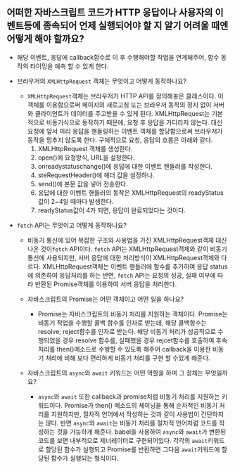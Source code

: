 ## 어떠한 자바스크립트 코드가 HTTP 응답이나 사용자의 이벤트등에 종속되어 언제 실행되어야 할 지 알기 어려울 때엔 어떻게 해야 할까요?  
  
  * 해당 이벤트, 응답에 callback함수로 이 후 수행해야할 작업을 연계해주어, 함수 동작의 타이밍을 예측 할 수 있게 한다.

  * 브라우저의 `XMLHttpRequest` 객체는 무엇이고 어떻게 동작하나요?  
    
    * `XMLHttpRequest`객체는 브라우저가 HTTP API를 정의해놓은 클래스이다. 이 객체를 이용함으로써 페이지의 새로고침 또는 브라우저 동작의 정지 없이 서버와 클라이언트가 데이터를 주고받을 수 있게 된다. XMLHttpRequest는 기본적으로 비동기식으로 동작하기 때문에, 요청 후 응답을 가디리지 않는다. 대신 요청에 앞서 미리 응답을 핸들링하는 이벤트 객체를 할당함으로써 브라우저가 동작을 멈추지 않도록 한다. 구체적으로 요청, 응답의 흐름은 아래와 같다.  
      1. XMLHttpRequest 객채를 생성한다.
      2. open()에 요청방식, URL을 설정한다.
      3. onreadystatuschange()에 응답에 대한 이벤트 핸들러를 작성한다.
      4. steRequestHeader()에 헤더 값을 설정하나.
      5. send()에 본문 값을 넣어 전송한다.
      6. 응답에 대한 이벤트 핸들러의 동작은 XMLHttpRequest의 readyStatus값이 2~4일 때마다 발생한다.
      7. readyStatus값이 4가 되면, 응답이 완료되었다는 것이다.
      
  * `fetch` API는 무엇이고 어떻게 동작하나요?

    * 비동기 통신에 있어 복잡한 구조와 사용법을 가진 XMLHttpRequest객체 대신 나온 것이`fetch` API이다. `fetch` API는 XMLHttpRequest객체와 같이 비동기 통신에 사용되지만, 서버 응답에 대한 처리방식이 XMLHttpRequest객체와 다르다. XMLHttpRequest객체는 이벤트 핸들러에 함수를 추가하여 응답 status에 의존하여 응답처리를 하는 반면, `fetch` API는 요청의 성공, 실패 여부에 따라 반환된 Promise객체를 이용하여 서버 응답을 처리한다. 

    * 자바스크립트의 Promise는 어떤 객체이고 어떤 일을 하나요?  
       * Promise는 자바스크립트의 비동기 처리를 지원하는 객체이다. Promise는 비동기 작업을 수행할 콜백 함수를 인자로 받는데, 해당 콜백함수는 resolve, reject함수를 인자로 받는다. 해당 비동기 처리가 성공적으로 수행되었을 경우  resolve 함수를, 실패했을 경우 rejcet함수를 호출하여 후속 처리를 then()메소드로 수행할 수 있도록 해주어 callback을 이용한 비동기 처리에 비해  보다 편리하게 비동기 처리를 구현 할 수있게 해준다.

    * 자바스크립트의 `async`와 `await` 키워드는 어떤 역할을 하며 그 정체는 무엇일까요?  
      * `async`와 `await` 또한 callback과  promise처럼 비동기 처리를 지원하는 키워드이다. Promise가 then() 메소드의 체이닝을 통해 순차적인 비동기 처리를 지원하지만, 절차적 언어에서 작성하는 것과 같이 사용법이 간단하지는 않다. 반면 `async`와 `await`는 비동기 처리를 절차적 언어처럼 코드를 작성하는 것을 가능하게 해준다. babel을 사용하여 `async`와 `await`가 변환된 코드를 보면 내부적으로 제너레이터로 구현되어있다. 각각의 `await`키워드로 할당된 함수가 실행되고 Promise를 반환하면 그다음 `await`키워드에 할당된 함수가 실행되는 형식이다. 

